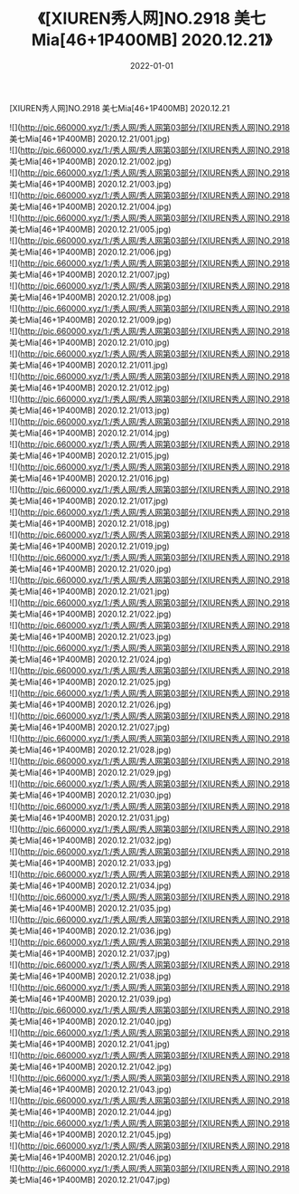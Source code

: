 ﻿---
layout: post
title:  《[XIUREN秀人网]NO.2918 美七Mia[46+1P400MB] 2020.12.21》
date:   2022-01-01
img: http://pic.660000.xyz/1:/秀人网/秀人网第03部分/[XIUREN秀人网]NO.2918 美七Mia[46+1P400MB] 2020.12.21/000.jpg
categories: [美女, 清纯, 唯美]
---

[XIUREN秀人网]NO.2918 美七Mia[46+1P400MB] 2020.12.21

 ![](http://pic.660000.xyz/1:/秀人网/秀人网第03部分/[XIUREN秀人网]NO.2918 美七Mia[46+1P400MB] 2020.12.21/001.jpg) <br>![](http://pic.660000.xyz/1:/秀人网/秀人网第03部分/[XIUREN秀人网]NO.2918 美七Mia[46+1P400MB] 2020.12.21/002.jpg) <br>![](http://pic.660000.xyz/1:/秀人网/秀人网第03部分/[XIUREN秀人网]NO.2918 美七Mia[46+1P400MB] 2020.12.21/003.jpg) <br>![](http://pic.660000.xyz/1:/秀人网/秀人网第03部分/[XIUREN秀人网]NO.2918 美七Mia[46+1P400MB] 2020.12.21/004.jpg) <br>![](http://pic.660000.xyz/1:/秀人网/秀人网第03部分/[XIUREN秀人网]NO.2918 美七Mia[46+1P400MB] 2020.12.21/005.jpg) <br>![](http://pic.660000.xyz/1:/秀人网/秀人网第03部分/[XIUREN秀人网]NO.2918 美七Mia[46+1P400MB] 2020.12.21/006.jpg) <br>![](http://pic.660000.xyz/1:/秀人网/秀人网第03部分/[XIUREN秀人网]NO.2918 美七Mia[46+1P400MB] 2020.12.21/007.jpg) <br>![](http://pic.660000.xyz/1:/秀人网/秀人网第03部分/[XIUREN秀人网]NO.2918 美七Mia[46+1P400MB] 2020.12.21/008.jpg) <br>![](http://pic.660000.xyz/1:/秀人网/秀人网第03部分/[XIUREN秀人网]NO.2918 美七Mia[46+1P400MB] 2020.12.21/009.jpg) <br>![](http://pic.660000.xyz/1:/秀人网/秀人网第03部分/[XIUREN秀人网]NO.2918 美七Mia[46+1P400MB] 2020.12.21/010.jpg) <br>![](http://pic.660000.xyz/1:/秀人网/秀人网第03部分/[XIUREN秀人网]NO.2918 美七Mia[46+1P400MB] 2020.12.21/011.jpg) <br>![](http://pic.660000.xyz/1:/秀人网/秀人网第03部分/[XIUREN秀人网]NO.2918 美七Mia[46+1P400MB] 2020.12.21/012.jpg) <br>![](http://pic.660000.xyz/1:/秀人网/秀人网第03部分/[XIUREN秀人网]NO.2918 美七Mia[46+1P400MB] 2020.12.21/013.jpg) <br>![](http://pic.660000.xyz/1:/秀人网/秀人网第03部分/[XIUREN秀人网]NO.2918 美七Mia[46+1P400MB] 2020.12.21/014.jpg) <br>![](http://pic.660000.xyz/1:/秀人网/秀人网第03部分/[XIUREN秀人网]NO.2918 美七Mia[46+1P400MB] 2020.12.21/015.jpg) <br>![](http://pic.660000.xyz/1:/秀人网/秀人网第03部分/[XIUREN秀人网]NO.2918 美七Mia[46+1P400MB] 2020.12.21/016.jpg) <br>![](http://pic.660000.xyz/1:/秀人网/秀人网第03部分/[XIUREN秀人网]NO.2918 美七Mia[46+1P400MB] 2020.12.21/017.jpg) <br>![](http://pic.660000.xyz/1:/秀人网/秀人网第03部分/[XIUREN秀人网]NO.2918 美七Mia[46+1P400MB] 2020.12.21/018.jpg) <br>![](http://pic.660000.xyz/1:/秀人网/秀人网第03部分/[XIUREN秀人网]NO.2918 美七Mia[46+1P400MB] 2020.12.21/019.jpg) <br>![](http://pic.660000.xyz/1:/秀人网/秀人网第03部分/[XIUREN秀人网]NO.2918 美七Mia[46+1P400MB] 2020.12.21/020.jpg) <br>![](http://pic.660000.xyz/1:/秀人网/秀人网第03部分/[XIUREN秀人网]NO.2918 美七Mia[46+1P400MB] 2020.12.21/021.jpg) <br>![](http://pic.660000.xyz/1:/秀人网/秀人网第03部分/[XIUREN秀人网]NO.2918 美七Mia[46+1P400MB] 2020.12.21/022.jpg) <br>![](http://pic.660000.xyz/1:/秀人网/秀人网第03部分/[XIUREN秀人网]NO.2918 美七Mia[46+1P400MB] 2020.12.21/023.jpg) <br>![](http://pic.660000.xyz/1:/秀人网/秀人网第03部分/[XIUREN秀人网]NO.2918 美七Mia[46+1P400MB] 2020.12.21/024.jpg) <br>![](http://pic.660000.xyz/1:/秀人网/秀人网第03部分/[XIUREN秀人网]NO.2918 美七Mia[46+1P400MB] 2020.12.21/025.jpg) <br>![](http://pic.660000.xyz/1:/秀人网/秀人网第03部分/[XIUREN秀人网]NO.2918 美七Mia[46+1P400MB] 2020.12.21/026.jpg) <br>![](http://pic.660000.xyz/1:/秀人网/秀人网第03部分/[XIUREN秀人网]NO.2918 美七Mia[46+1P400MB] 2020.12.21/027.jpg) <br>![](http://pic.660000.xyz/1:/秀人网/秀人网第03部分/[XIUREN秀人网]NO.2918 美七Mia[46+1P400MB] 2020.12.21/028.jpg) <br>![](http://pic.660000.xyz/1:/秀人网/秀人网第03部分/[XIUREN秀人网]NO.2918 美七Mia[46+1P400MB] 2020.12.21/029.jpg) <br>![](http://pic.660000.xyz/1:/秀人网/秀人网第03部分/[XIUREN秀人网]NO.2918 美七Mia[46+1P400MB] 2020.12.21/030.jpg) <br>![](http://pic.660000.xyz/1:/秀人网/秀人网第03部分/[XIUREN秀人网]NO.2918 美七Mia[46+1P400MB] 2020.12.21/031.jpg) <br>![](http://pic.660000.xyz/1:/秀人网/秀人网第03部分/[XIUREN秀人网]NO.2918 美七Mia[46+1P400MB] 2020.12.21/032.jpg) <br>![](http://pic.660000.xyz/1:/秀人网/秀人网第03部分/[XIUREN秀人网]NO.2918 美七Mia[46+1P400MB] 2020.12.21/033.jpg) <br>![](http://pic.660000.xyz/1:/秀人网/秀人网第03部分/[XIUREN秀人网]NO.2918 美七Mia[46+1P400MB] 2020.12.21/034.jpg) <br>![](http://pic.660000.xyz/1:/秀人网/秀人网第03部分/[XIUREN秀人网]NO.2918 美七Mia[46+1P400MB] 2020.12.21/035.jpg) <br>![](http://pic.660000.xyz/1:/秀人网/秀人网第03部分/[XIUREN秀人网]NO.2918 美七Mia[46+1P400MB] 2020.12.21/036.jpg) <br>![](http://pic.660000.xyz/1:/秀人网/秀人网第03部分/[XIUREN秀人网]NO.2918 美七Mia[46+1P400MB] 2020.12.21/037.jpg) <br>![](http://pic.660000.xyz/1:/秀人网/秀人网第03部分/[XIUREN秀人网]NO.2918 美七Mia[46+1P400MB] 2020.12.21/038.jpg) <br>![](http://pic.660000.xyz/1:/秀人网/秀人网第03部分/[XIUREN秀人网]NO.2918 美七Mia[46+1P400MB] 2020.12.21/039.jpg) <br>![](http://pic.660000.xyz/1:/秀人网/秀人网第03部分/[XIUREN秀人网]NO.2918 美七Mia[46+1P400MB] 2020.12.21/040.jpg) <br>![](http://pic.660000.xyz/1:/秀人网/秀人网第03部分/[XIUREN秀人网]NO.2918 美七Mia[46+1P400MB] 2020.12.21/041.jpg) <br>![](http://pic.660000.xyz/1:/秀人网/秀人网第03部分/[XIUREN秀人网]NO.2918 美七Mia[46+1P400MB] 2020.12.21/042.jpg) <br>![](http://pic.660000.xyz/1:/秀人网/秀人网第03部分/[XIUREN秀人网]NO.2918 美七Mia[46+1P400MB] 2020.12.21/043.jpg) <br>![](http://pic.660000.xyz/1:/秀人网/秀人网第03部分/[XIUREN秀人网]NO.2918 美七Mia[46+1P400MB] 2020.12.21/044.jpg) <br>![](http://pic.660000.xyz/1:/秀人网/秀人网第03部分/[XIUREN秀人网]NO.2918 美七Mia[46+1P400MB] 2020.12.21/045.jpg) <br>![](http://pic.660000.xyz/1:/秀人网/秀人网第03部分/[XIUREN秀人网]NO.2918 美七Mia[46+1P400MB] 2020.12.21/046.jpg) <br>![](http://pic.660000.xyz/1:/秀人网/秀人网第03部分/[XIUREN秀人网]NO.2918 美七Mia[46+1P400MB] 2020.12.21/047.jpg) <br>